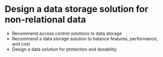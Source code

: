 # Design a data storage solution for non-relational data

* Recommend access control solutions to data storage
* Recommend a data storage solution to balance features, performance, and cost
* Design a data solution for protection and durability
